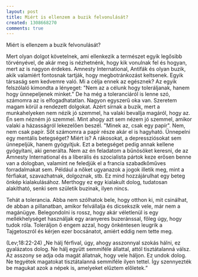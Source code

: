 ```yaml
---
layout: post
title: Miért is ellenzem a buzik felvonulását?
created: 1308668270
comments: true
---
```

Miért is ellenzem a buzik felvonulását?

Mert olyan dolgot követelnek, ami ellenkezik a természet egyik legősibb törvényével, de akár meg is nézhetnénk, hogy kik vonulnak fel és hogyan, mert az is nagyon érdekes. Amnesty International, Antifák és olyan buzik, akik valamiért fontosnak tartják, hogy megbotránkozást keltsenek. Egyik társaság sem kedvemre való. Mi a célja ennek az egésznek? Az egyik felszólaló kimondta a lényeget: "Nem az a célunk hogy toleráljanak, hanem hogy ünnepeljenek minket." De ha még a toleranciáról is lenne szó, számomra az is elfogadhatatlan. Nagyon egyszerű oka van. Szeretem magam körül a rendezett dolgokat. Azért sírnak a buzik, mert a munkahelyeken nem nézik jó szemmel, ha valaki bevallja magáról, hogy az. Én sem nézném jó szemmel. Mint ahogy azt sem nézem jó szemmel, amikor valaki a házasságról lekezelően beszél. "Minek az, csak egy papír". Nem, nem csak papír. Sőt számomra a papír része akár el is hagyható. Ünnepelni egy mentális betegséget? Miért is? A rákosokat, a depressziósokat sem ünnepeljük, hanem gyógyítjuk. Ezt a betegséget pedig annak kellene gyógyítani, aki generálta. Nem az én feladatom a bűnösöket keresni, de az Amnesty International és a liberális és szocialista pártok keze erősen benne van a dologban, valamint ne feledjük el a francia szabadkőműves forradalmakat sem. Például a nőket ugyanazok a jogok illetik meg, mint a férfiakat, szavazhatnak, dolgoznak, stb. Ez mind hozzájárulhat egy beteg önkép kialakulásához. Merthogy ez egy kialakult dolog, tudatosan alakítható, senki sem születik buzinak, ilyen nincs.

Tehát a tolerancia. Abba nem szólhatok bele, hogy otthon ki, mit csinálhat, de abban a pillanatban, amikor felvállalja és dicsekszik vele, már nem a magánügye. Belegondolni is rossz, hogy akár véletlenül is egy mellékhelységet használjak egy aranyeres buzeránssal, főleg úgy, hogy tudok róla. Toleráljon ő engem azzal, hogy önkéntesen leugrik a Tajgetoszról és kérjen ezer bocsánatot, amiért eddig nem tette meg.

(Lev;18:22-24)
„Ne hálj férfival, úgy, ahogy asszonnyal szokás hálni, ez gyalázatos dolog. Ne hálj együtt semmiféle állattal, attól tisztátalanná válsz. Az asszony se adja oda magát állatnak, hogy vele háljon. Ez undok dolog. Ne tegyétek magatokat tisztátalanná semmiféle ilyen tettel. Így szennyezték be magukat azok a népek is, amelyeket elűztem előletek.”
